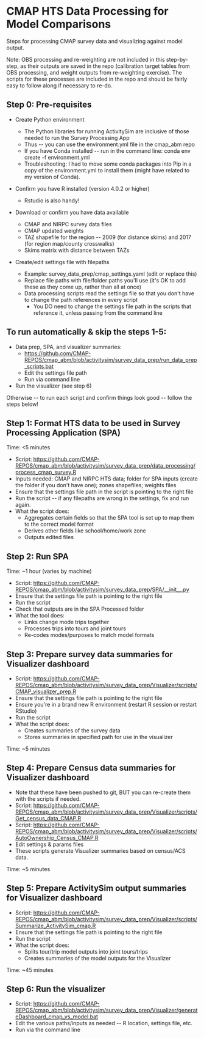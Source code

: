# CMAP HTS Data Processing for Model Comparisons

Steps for processing CMAP survey data and visualizing against model output.

Note: 
OBS processing and re-weighting are not included in this step-by-step, as their outputs are saved in the repo (calibration target tables from OBS processing, and weight outputs from re-weighting exercise).
The scripts for these processes are included in the repo and should be fairly easy to follow along if necessary to re-do.

## Step 0: Pre-requisites

* Create Python environment
  * The Python libraries for running ActivitySim are inclusive of those needed to run the Survey Processing App
  * Thus -- you can use the environment.yml file in the cmap_abm repo
  * If you have Conda installed -- run in the command line: conda env create -f environment.yml 
  * Troubleshooting: I had to move some conda packages into Pip in a copy of the environment.yml to install them (might have related to my version of Conda).   

* Confirm you have R installed (version 4.0.2 or higher)
  * Rstudio is also handy!

* Download or confirm you have data available
  * CMAP and NIRPC survey data files
  * CMAP updated weights
  * TAZ shapefile for the region -- 2009 (for distance skims) and 2017 (for region map/county crosswalks)
  * Skims matrix with distance between TAZs

* Create/edit settings file with filepaths
  * Example: survey_data_prep/cmap_settings.yaml (edit or replace this)
  * Replace file paths with file/folder paths you'll use (it's OK to add these as they come up, rather than all at once)
  * Data processing scripts read the settings file so that you don't have to change the path references in every script
	* You DO need to change the settings file path in the scripts that reference it, unless passing from the command line

## To run automatically & skip the steps 1-5:

* Data prep, SPA, and visualizer summaries:
	* https://github.com/CMAP-REPOS/cmap_abm/blob/activitysim/survey_data_prep/run_data_prep_scripts.bat
	* Edit the settings file path
	* Run via command line
* Run the visualizer (see step 6)

Otherwise -- to run each script and confirm things look good -- follow the steps below!

## Step 1: Format HTS data to be used in Survey Processing Application (SPA)

Time: <5 minutes

* Script: https://github.com/CMAP-REPOS/cmap_abm/blob/activitysim/survey_data_prep/data_processing/process_cmap_survey.R
* Inputs needed: CMAP and NIRPC HTS data; folder for SPA inputs (create the folder if you don't have one); zones shapefiles; weights files
* Ensure that the settings file path in the script is pointing to the right file
* Run the script -- if any filepaths are wrong in the settings, fix and run again. 
* What the script does:
  * Aggregates certain fields so that the SPA tool is set up to map them to the correct model format
  * Derives other fields like school/home/work zone
  * Outputs edited files
 

## Step 2: Run SPA

Time: ~1 hour (varies by machine)

* Script: https://github.com/CMAP-REPOS/cmap_abm/blob/activitysim/survey_data_prep/SPA/__init__.py
* Ensure that the settings file path is pointing to the right file
* Run the script
* Check that outputs are in the SPA Processed folder
* What the tool does:
  * Links change mode trips together
  * Processes trips into tours and joint tours
  * Re-codes modes/purposes to match model formats

## Step 3: Prepare survey data summaries for Visualizer dashboard

* Script: https://github.com/CMAP-REPOS/cmap_abm/blob/activitysim/survey_data_prep/Visualizer/scripts/CMAP_visualizer_prep.R
* Ensure that the settings file path is pointing to the right file
* Ensure you're in a brand new R environment (restart R session or restart RStudio)
* Run the script
* What the script does:
  * Creates summaries of the survey data
  * Stores summaries in specified path for use in the visualizer
  
Time: ~5 minutes

## Step 4: Prepare Census data summaries for Visualizer dashboard

* Note that these have been pushed to git, BUT you can re-create them with the scripts if needed.
* Script: https://github.com/CMAP-REPOS/cmap_abm/blob/activitysim/survey_data_prep/Visualizer/scripts/Get_census_data_CMAP.R
* Script: https://github.com/CMAP-REPOS/cmap_abm/blob/activitysim/survey_data_prep/Visualizer/scripts/AutoOwnership_Census_CMAP.R
* Edit settings & params files
* These scripts generate Visualizer summaries based on census/ACS data.

Time: ~5 minutes

## Step 5: Prepare ActivitySim output summaries for Visualizer dashboard

* Script: https://github.com/CMAP-REPOS/cmap_abm/blob/activitysim/survey_data_prep/Visualizer/scripts/Summarize_ActivitySim_cmap.R
* Ensure that the settings file path is pointing to the right file
* Run the script
* What the script does:
  * Splits tour/trip model outputs into joint tours/trips
  * Creates summaries of the model outputs for the Visualizer

Time: ~45 minutes

## Step 6: Run the visualizer

* Script: https://github.com/CMAP-REPOS/cmap_abm/blob/activitysim/survey_data_prep/Visualizer/generateDashboard_cmap_vs_model.bat
* Edit the various paths/inputs as needed -- R location, settings file, etc.
* Run via the command line
